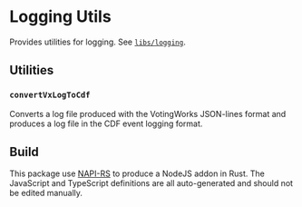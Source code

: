 # Logging Utils

Provides utilities for logging. See [`libs/logging`](../logging).

## Utilities

### `convertVxLogToCdf`

Converts a log file produced with the VotingWorks JSON-lines format and produces a log file in the CDF event logging format.

## Build

This package use [NAPI-RS](https://napi.rs/) to produce a NodeJS addon in Rust. The JavaScript and TypeScript definitions are all auto-generated and should not be edited manually.
